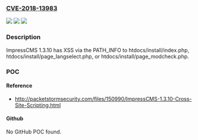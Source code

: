 ### [CVE-2018-13983](https://cve.mitre.org/cgi-bin/cvename.cgi?name=CVE-2018-13983)
![](https://img.shields.io/static/v1?label=Product&message=n%2Fa&color=blue)
![](https://img.shields.io/static/v1?label=Version&message=n%2Fa&color=blue)
![](https://img.shields.io/static/v1?label=Vulnerability&message=n%2Fa&color=brighgreen)

### Description

ImpressCMS 1.3.10 has XSS via the PATH_INFO to htdocs/install/index.php, htdocs/install/page_langselect.php, or htdocs/install/page_modcheck.php.

### POC

#### Reference
- http://packetstormsecurity.com/files/150990/ImpressCMS-1.3.10-Cross-Site-Scripting.html

#### Github
No GitHub POC found.


